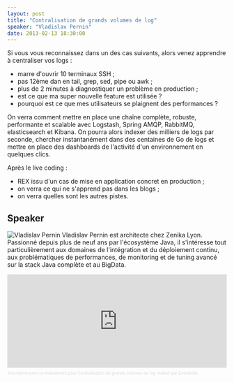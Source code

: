 ```yaml
---
layout: post
title: "Contralisation de grands volumes de log"
speaker: "Vladislav Pernin"
date: 2013-02-13 18:30:00
---
```


Si vous vous reconnaissez dans un des cas suivants, alors venez apprendre à centraliser vos logs :

  * marre d'ouvrir 10 terminaux SSH ;
  * pas 12ème dan en tail, grep, sed, pipe ou awk ;
  * plus de 2 minutes à diagnostiquer un problème en production ;
  * est ce que ma super nouvelle feature est utilisée ?
  * pourquoi est ce que mes utilisateurs se plaignent des performances ?
 
On verra comment mettre en place une chaîne complète, robuste, performante et scalable avec Logstash, Spring AMQP, RabbitMQ, elasticsearch et Kibana.
On pourra alors indexer des milliers de logs par seconde, chercher instantanément dans des centaines de Go de logs et mettre en place des dashboards de l'activité d'un environnement en quelques clics.
 
Après le live coding :

  * REX issu d'un cas de mise en application concret en production ;
  * on verra ce qui ne s'apprend pas dans les blogs ;
  * on verra quelles sont les autres pistes.

## Speaker
![Vladislav Pernin](https://lh4.googleusercontent.com/-RPV_WHyxnQo/AAAAAAAAAAI/AAAAAAAAAAA/VvIKBnjHpfI/s120-c/photo.jpg "Vladislav Pernin") Vladislav Pernin est architecte chez Zenika Lyon. Passionné depuis plus de neuf ans par l'écosystème Java, il s'intéresse tout particulièrement aux domaines de l'intégration et du déploiement continu, aux problématiques de performances, de monitoring et de tuning avancé sur la stack Java complète et au BigData.

<div style="width:100%; text-align:left;" ><iframe  src="https://www.eventbrite.fr/tickets-external?eid=10450615071&ref=etckt" frameborder="0" height="214" width="100%" vspace="0" hspace="0" marginheight="5" marginwidth="5" scrolling="auto" allowtransparency="true"></iframe><div style="font-family:Helvetica, Arial; font-size:10px; padding:5px 0 5px; margin:2px; width:100%; text-align:left;" ><a style="color:#ddd; text-decoration:none;" target="_blank" href="http://www.eventbrite.fr/r/etckt">Inscription pour un événement</a><span style="color:#ddd;"> pour </span><a style="color:#ddd; text-decoration:none;" target="_blank" href="https://jugl-centraliser-logs.eventbrite.fr/?ref=etckt">Centralisation de grands volumes de log</a> <span style="color:#ddd;">réalisé par</span> <a style="color:#ddd; text-decoration:none;" target="_blank" href="http://www.eventbrite.fr?ref=etckt">Eventbrite</a></div></div>